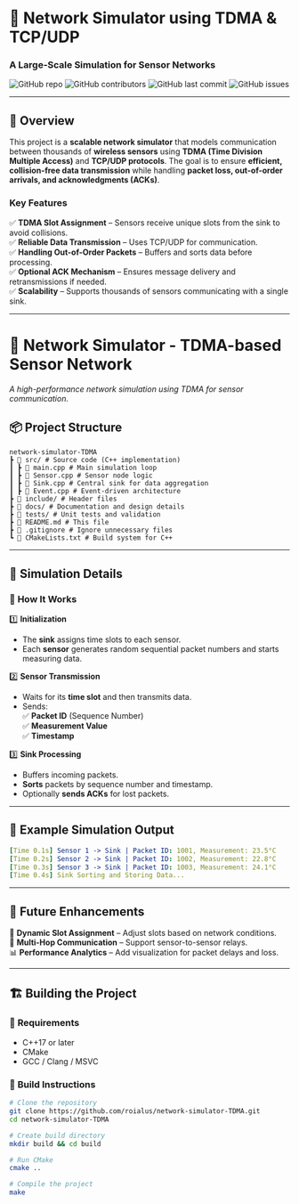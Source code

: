 # 🚀 Network Simulator using TDMA & TCP/UDP  
### A Large-Scale Simulation for Sensor Networks  

![GitHub repo](https://img.shields.io/github/stars/your-username/network-simulator?style=social)
![GitHub contributors](https://img.shields.io/github/contributors/your-username/network-simulator)
![GitHub last commit](https://img.shields.io/github/last-commit/your-username/network-simulator)
![GitHub issues](https://img.shields.io/github/issues/your-username/network-simulator)

---

## 📖 Overview  
This project is a **scalable network simulator** that models communication between thousands of **wireless sensors** using **TDMA (Time Division Multiple Access)** and **TCP/UDP protocols**. The goal is to ensure **efficient, collision-free data transmission** while handling **packet loss, out-of-order arrivals, and acknowledgments (ACKs)**.

### **Key Features**
✅ **TDMA Slot Assignment** – Sensors receive unique slots from the sink to avoid collisions.  
✅ **Reliable Data Transmission** – Uses TCP/UDP for communication.  
✅ **Handling Out-of-Order Packets** – Buffers and sorts data before processing.  
✅ **Optional ACK Mechanism** – Ensures message delivery and retransmissions if needed.  
✅ **Scalability** – Supports thousands of sensors communicating with a single sink.  

---
# 📡 **Network Simulator - TDMA-based Sensor Network**  
*A high-performance network simulation using TDMA for sensor communication.*  

## 📦 **Project Structure**  
```
network-simulator-TDMA
┣ 📂 src/ # Source code (C++ implementation)
┃ ┣ 📜 main.cpp # Main simulation loop
┃ ┣ 📜 Sensor.cpp # Sensor node logic
┃ ┣ 📜 Sink.cpp # Central sink for data aggregation
┃ ┣ 📜 Event.cpp # Event-driven architecture
┣ 📂 include/ # Header files
┣ 📂 docs/ # Documentation and design details
┣ 📂 tests/ # Unit tests and validation
┣ 📜 README.md # This file
┣ 📜 .gitignore # Ignore unnecessary files
┗ 📜 CMakeLists.txt # Build system for C++
```

---

## 🔬 **Simulation Details**
### 🔹 **How It Works**
1️⃣ **Initialization**  
   - The **sink** assigns time slots to each sensor.  
   - Each **sensor** generates random sequential packet numbers and starts measuring data.  

2️⃣ **Sensor Transmission**  
   - Waits for its **time slot** and then transmits data.  
   - Sends:  
     ✅ **Packet ID** (Sequence Number)  
     ✅ **Measurement Value**  
     ✅ **Timestamp**  

3️⃣ **Sink Processing**  
   - Buffers incoming packets.  
   - **Sorts** packets by sequence number and timestamp.  
   - Optionally **sends ACKs** for lost packets.  

---

## 🚀 **Example Simulation Output**  
```yaml
[Time 0.1s] Sensor 1 -> Sink | Packet ID: 1001, Measurement: 23.5°C  
[Time 0.2s] Sensor 2 -> Sink | Packet ID: 1002, Measurement: 22.8°C  
[Time 0.3s] Sensor 3 -> Sink | Packet ID: 1003, Measurement: 24.1°C  
[Time 0.4s] Sink Sorting and Storing Data...  
```

---

## 🎯 **Future Enhancements**
🚀 **Dynamic Slot Assignment** – Adjust slots based on network conditions.  
📡 **Multi-Hop Communication** – Support sensor-to-sensor relays.  
📊 **Performance Analytics** – Add visualization for packet delays and loss.  

---

## 🏗 **Building the Project**
### 🔹 **Requirements**
- C++17 or later  
- CMake  
- GCC / Clang / MSVC  

### 🔹 **Build Instructions**
```bash
# Clone the repository
git clone https://github.com/roialus/network-simulator-TDMA.git
cd network-simulator-TDMA

# Create build directory
mkdir build && cd build

# Run CMake
cmake ..

# Compile the project
make
```

